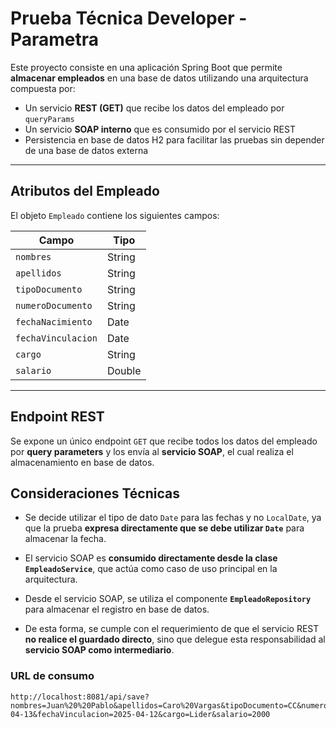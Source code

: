 # Prueba Técnica Developer - Parametra

Este proyecto consiste en una aplicación Spring Boot que permite **almacenar empleados** en una base de datos utilizando una arquitectura compuesta por:

-  Un servicio **REST (GET)** que recibe los datos del empleado por `queryParams`
-  Un servicio **SOAP interno** que es consumido por el servicio REST
-  Persistencia en base de datos H2 para facilitar las pruebas sin depender de una base de datos externa

---

## Atributos del Empleado

El objeto `Empleado` contiene los siguientes campos:

| Campo                    | Tipo    |
|--------------------------|---------|
| `nombres`                | String  |
| `apellidos`              | String  |
| `tipoDocumento`          | String  |
| `numeroDocumento`        | String  |
| `fechaNacimiento`        | Date    |
| `fechaVinculacion`       | Date    |
| `cargo`                  | String  |
| `salario`                | Double  |

---

## Endpoint REST

Se expone un único endpoint `GET` que recibe todos los datos del empleado por **query parameters** y los envía al **servicio SOAP**, el cual realiza el almacenamiento en base de datos.

## Consideraciones Técnicas

- Se decide utilizar el tipo de dato `Date` para las fechas y no `LocalDate`, ya que la prueba **expresa directamente que se debe utilizar `Date`** para almacenar la fecha.

- El servicio SOAP es **consumido directamente desde la clase `EmpleadoService`**, que actúa como caso de uso principal en la arquitectura.

- Desde el servicio SOAP, se utiliza el componente **`EmpleadoRepository`** para almacenar el registro en base de datos.

- De esta forma, se cumple con el requerimiento de que el servicio REST **no realice el guardado directo**, sino que delegue esta responsabilidad al **servicio SOAP como intermediario**.


### URL de consumo

```http
http://localhost:8081/api/save?nombres=Juan%20%20Pablo&apellidos=Caro%20Vargas&tipoDocumento=CC&numeroDocumento=1000858956&fechaNacimiento=1999-04-13&fechaVinculacion=2025-04-12&cargo=Lider&salario=2000


